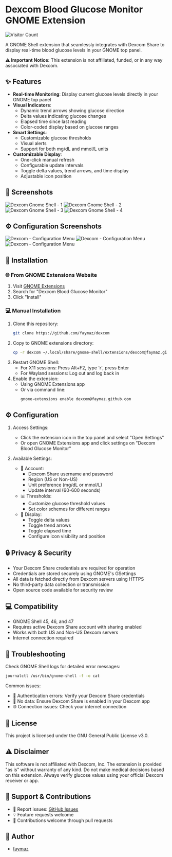 # Dexcom Blood Glucose Monitor GNOME Extension

![Visitor Count](https://visitor-badge.laobi.icu/badge?page_id=faymaz.dexcom)

A GNOME Shell extension that seamlessly integrates with Dexcom Share to display real-time blood glucose levels in your GNOME top panel.

**⚠️ Important Notice:** This extension is not affiliated, funded, or in any way associated with Dexcom.

## ✨ Features

- **Real-time Monitoring**: Display current glucose levels directly in your GNOME top panel
- **Visual Indicators**: 
  - Dynamic trend arrows showing glucose direction
  - Delta values indicating glucose changes
  - Elapsed time since last reading
  - Color-coded display based on glucose ranges
- **Smart Settings**: 
  - Customizable glucose thresholds
  - Visual alerts
  - Support for both mg/dL and mmol/L units
- **Customizable Display**:
  - One-click manual refresh
  - Configurable update intervals
  - Toggle delta values, trend arrows, and time display
  - Adjustable icon position

## 📸 Screenshots

![Dexcom Gnome Shell - 1](img/Dexcom_0.png)
![Dexcom Gnome Shell - 2](img/Dexcom_1.png)
![Dexcom Gnome Shell - 3](img/Dexcom_2.png)
![Dexcom Gnome Shell - 4](img/Dexcom_3.jpg)

## ⚙️ Configuration Screenshots

![Dexcom - Configuration Menu](img/Dexcom_config_menu_1.png)
![Dexcom - Configuration Menu](img/Dexcom_config_menu_2.png)
![Dexcom - Configuration Menu](img/Dexcom_config_menu_3.png)

## 🚀 Installation

### 🌐 From GNOME Extensions Website
1. Visit [GNOME Extensions](https://extensions.gnome.org)
2. Search for "Dexcom Blood Glucose Monitor"
3. Click "Install"

### 💻 Manual Installation
1. Clone this repository:
   ```bash
   git clone https://github.com/faymaz/dexcom
   ```
2. Copy to GNOME extensions directory:
   ```bash
   cp -r dexcom ~/.local/share/gnome-shell/extensions/dexcom@faymaz.github.com
   ```
3. Restart GNOME Shell:
   - For X11 sessions: Press Alt+F2, type 'r', press Enter
   - For Wayland sessions: Log out and log back in
4. Enable the extension:
   - Using GNOME Extensions app
   - Or via command line:
     ```bash
     gnome-extensions enable dexcom@faymaz.github.com
     ```

## ⚙️ Configuration

1. Access Settings:
   - Click the extension icon in the top panel and select "Open Settings"
   - Or open GNOME Extensions app and click settings on "Dexcom Blood Glucose Monitor"

2. Available Settings:
   - 👤 Account:
     * Dexcom Share username and password
     * Region (US or Non-US)
     * Unit preference (mg/dL or mmol/L)
     * Update interval (60-600 seconds)
   - 📊 Thresholds:
     * Customize glucose threshold values
     * Set color schemes for different ranges
   - 🎨 Display:
     * Toggle delta values
     * Toggle trend arrows
     * Toggle elapsed time
     * Configure icon visibility and position

## 🔒 Privacy & Security

- Your Dexcom Share credentials are required for operation
- Credentials are stored securely using GNOME's GSettings
- All data is fetched directly from Dexcom servers using HTTPS
- No third-party data collection or transmission
- Open source code available for security review

## 💻 Compatibility

- GNOME Shell 45, 46, and 47
- Requires active Dexcom Share account with sharing enabled
- Works with both US and Non-US Dexcom servers
- Internet connection required

## 🔧 Troubleshooting

Check GNOME Shell logs for detailed error messages:
```bash
journalctl /usr/bin/gnome-shell -f -o cat
```

Common issues:
- 🔑 Authentication errors: Verify your Dexcom Share credentials
- 📡 No data: Ensure Dexcom Share is enabled in your Dexcom app
- 🌐 Connection issues: Check your internet connection

## 📜 License

This project is licensed under the GNU General Public License v3.0.

## ⚠️ Disclaimer

This software is not affiliated with Dexcom, Inc. The extension is provided "as is" without warranty of any kind. Do not make medical decisions based on this extension. Always verify glucose values using your official Dexcom receiver or app.

## 💬 Support & Contributions

- 🐛 Report issues: [GitHub Issues](https://github.com/faymaz/dexcom/issues)
- 💡 Feature requests welcome
- 🤝 Contributions welcome through pull requests

## 👤 Author

- [faymaz](https://github.com/faymaz)
